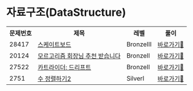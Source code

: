 <h1>자료구조(DataStructure)</h1>

<table>
  <tr>
    <th>문제번호</th>
    <th>제목</th>
    <th>레벨</th>
    <th>풀이</th>
  </tr>

 <tr>
    <td>28417</td>
    <td><a href="https://www.acmicpc.net/problem/28417">스케이트보드</a></td>
    <td>BronzeⅢ</td>
    <td><a href="https://github.com/sun-gwang/Algorithm/tree/main/%EC%9C%A0%ED%98%95%EB%B3%84%20%EB%B6%84%EB%A5%98/Sorting/problems/28417">바로가기💨</a></td>
  </tr>

  <tr>
    <td>20124</td>
    <td><a href="https://www.acmicpc.net/problem/20124">모르고리즘 회장님 추천 받습니다</a></td>
    <td>BronzeⅡ</td>
    <td><a href="https://github.com/sun-gwang/Algorithm/tree/main/%EC%9C%A0%ED%98%95%EB%B3%84%20%EB%B6%84%EB%A5%98/Sorting/problems/20124">바로가기💨</a></td>
  </tr>

   <tr>
    <td>27522</td>
    <td><a href="https://www.acmicpc.net/problem/27522">카트라이더: 드리프트</a></td>
    <td>BronzeⅡ</td>
    <td><a href="https://github.com/sun-gwang/Algorithm/tree/main/%EC%9C%A0%ED%98%95%EB%B3%84%20%EB%B6%84%EB%A5%98/Sorting/problems/27522">바로가기💨</a></td>
  </tr>

  <tr>
    <td>2751</td>
    <td><a href="https://www.acmicpc.net/problem/2751">수 정렬하기2</a></td>
    <td>SilverⅠ</td>
    <td><a href="https://github.com/sun-gwang/Algorithm/tree/main/%EC%9C%A0%ED%98%95%EB%B3%84%20%EB%B6%84%EB%A5%98/Sorting/problems/2751">바로가기💨</a></td>
  </tr>

</table>


